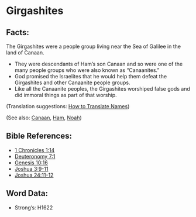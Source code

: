 # Girgashites

## Facts:

The Girgashites were a people group living near the Sea of Galilee in the land of Canaan.

* They were descendants of Ham’s son Canaan and so were one of the many people groups who were also known as “Canaanites.”
* God promised the Israelites that he would help them defeat the Girgashites and other Canaanite people groups.
* Like all the Canaanite peoples, the Girgashites worshiped false gods and did immoral things as part of that worship.

(Translation suggestions: [How to Translate Names](rc://en/ta/man/translate/translate-names))

(See also: [Canaan](../names/canaan.md), [Ham](../names/ham.md), [Noah](../names/noah.md))

## Bible References:

* [1 Chronicles 1:14](rc://en/tn/help/1ch/01/14)
* [Deuteronomy 7:1](rc://en/tn/help/deu/07/01)
* [Genesis 10:16](rc://en/tn/help/gen/10/16)
* [Joshua 3:9-11](rc://en/tn/help/jos/03/09)
* [Joshua 24:11-12](rc://en/tn/help/jos/24/11)

## Word Data:

* Strong’s: H1622
